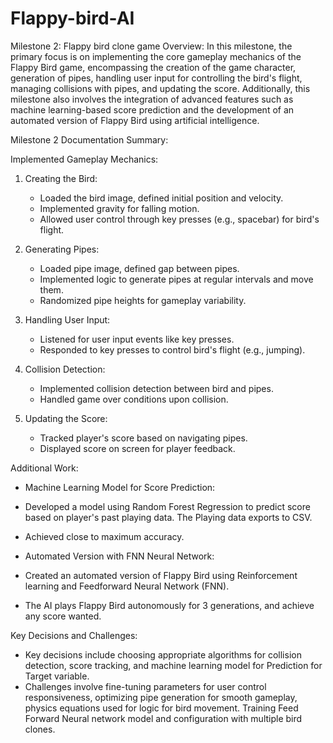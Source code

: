 # Flappy-bird-AI
Milestone 2: Flappy bird clone game 
Overview:
In this milestone, the primary focus is on implementing the core gameplay mechanics of the Flappy Bird game, encompassing the creation of the game character, generation of pipes, handling user input for controlling the bird's flight, managing collisions with pipes, and updating the score. Additionally, this milestone also involves the integration of advanced features such as machine learning-based score prediction and the development of an automated version of Flappy Bird using artificial intelligence.
 
Milestone 2 Documentation Summary:

 Implemented Gameplay Mechanics:
1. Creating the Bird:
   - Loaded the bird image, defined initial position and velocity.
   - Implemented gravity for falling motion.
   - Allowed user control through key presses (e.g., spacebar) for bird's flight.

2. Generating Pipes:
   - Loaded pipe image, defined gap between pipes.
   - Implemented logic to generate pipes at regular intervals and move them.
   - Randomized pipe heights for gameplay variability.

3. Handling User Input:
   - Listened for user input events like key presses.
   - Responded to key presses to control bird's flight (e.g., jumping).

4. Collision Detection:
   - Implemented collision detection between bird and pipes.
   - Handled game over conditions upon collision.

5. Updating the Score:
   - Tracked player's score based on navigating pipes.
   - Displayed score on screen for player feedback.

Additional Work:
- Machine Learning Model for Score Prediction: 
- Developed a model using Random Forest Regression to predict score based on player's    past playing data. The Playing data exports to CSV. 
- Achieved close to maximum accuracy.

- Automated Version with FNN Neural Network:
 - Created an automated version of Flappy Bird using Reinforcement learning and Feedforward Neural Network (FNN).
 - The AI plays Flappy Bird autonomously for 3 generations, and achieve any score wanted.

Key Decisions and Challenges:
- Key decisions include choosing appropriate algorithms for collision detection, score tracking, and machine learning model for Prediction for Target variable.
- Challenges involve fine-tuning parameters for user control responsiveness, optimizing pipe generation for smooth gameplay, physics equations used for logic for bird movement. Training Feed Forward Neural network model and configuration with multiple bird clones.
